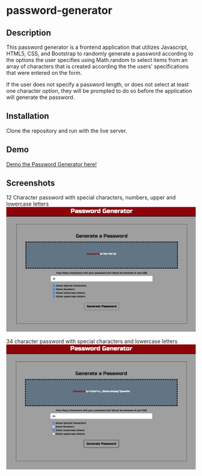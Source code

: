 # password-generator

## Description
This password generator is a frontend application that utilizes Javascript, HTML5, CSS, and Bootstrap to randomly generate a password according to the options the user specifies using Math.random to select items from an array of characters that is created according the the users' specifications that were entered on the form.

If the user does not specify a password length, or does not select at least one character option, they will be prompted to do so before the application will generate the password.

## Installation
Clone the repository and run with the live server.

## Demo
[Demo the Password Generator here!](https://kaleighspurio.github.io/password-generator/)

## Screenshots

12 Character password with special characters, numbers, upper and lowercase letters
![12 character password](assets/images/Screen%20Shot%202020-07-27%20at%202.57.18%20PM.png)

34 character password with special characters and lowercase letters
![34 character password with special characters and lowercase letters](assets/images/Screen%20Shot%202020-07-27%20at%202.57.37%20PM.png)